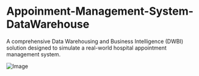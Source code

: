 # Appoinment-Management-System-DataWarehouse
A comprehensive Data Warehousing and Business Intelligence (DWBI) solution designed to simulate a real-world hospital appointment management system.

![Image](https://github.com/user-attachments/assets/50819341-1060-4292-8abe-6c9258169172)

